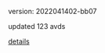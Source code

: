 version: 2022041402-bb07

updated 123 avds

[details](https://github.com/0x74f917491bfa7ebfa379/ali_avd_db/blob/master/change_log/2022/04/14/02/bb07.txt)